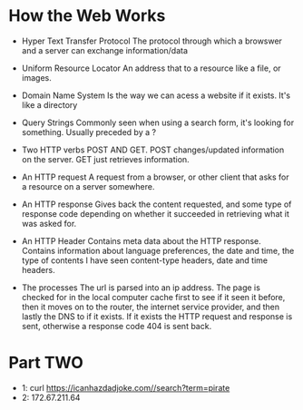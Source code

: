 # How the Web Works

- Hyper Text Transfer Protocol
The protocol through which a browswer and a server can exchange information/data 

- Uniform Resource Locator
An address that to a resource like a file, or images.

- Domain Name System
Is the way we can acess a website if it exists. It's like a directory

- Query Strings
Commonly seen when using a search form, it's looking for something. Usually preceded by a ? 

- Two HTTP verbs
POST AND GET.
POST changes/updated information on the server.
GET just retrieves information.

- An HTTP request
A request from a browser, or other client that asks for a resource on a server somewhere.

- An HTTP response
Gives back the content requested, and some type of response code depending on whether it succeeded in retrieving what it was asked for.

- An HTTP Header
Contains meta data about the HTTP response. Contains information about language preferences, the date and time, the type of contents
I have seen content-type headers, date and time headers.

- The processes
The url is parsed into an ip address. The page is checked for in the local computer cache first to see if it seen it before, then it moves on to the router, the internet service provider, and then lastly the DNS to if it exists.  If it exists the HTTP request and response is sent, otherwise a response code 404 is sent back.

# Part TWO

- 1: curl https://icanhazdadjoke.com//search?term=pirate
- 2: 172.67.211.64
